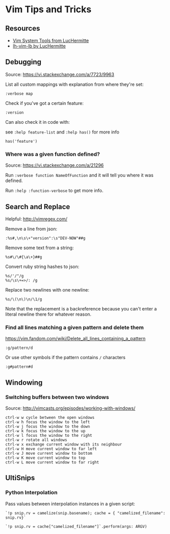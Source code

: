 # Vim Tips and Tricks

## Resources

- [Vim System Tools from LucHermitte](https://github.com/LucHermitte/vim-system-tools)
- [lh-vim-lb by LucHermitte](https://github.com/LucHermitte/lh-vim-lib)


## Debugging

Source: <https://vi.stackexchange.com/a/7723/9963>

List all custom mappings with explanation from where they're set:

```
:verbose map
```

Check if you've got a certain feature:

```
:version
```

Can also check it in code with:

see `:help feature-list` and `:help has()` for more info

```
has('feature')
```

### Where was a given function defined?

Source: https://vi.stackexchange.com/a/21296

Run `:verbose function NameOfFunction` and it will tell you where it was defined.

Run `:help :function-verbose` to get more info.

## Search and Replace

Helpful: <http://vimregex.com/>

Remove a line from json:

```
:%s#,\n\s\+"version":\s"DEV-NOW"##g
```

Remove some text from a string:

```
%s#\/\#{\a\+}##g
```

Convert ruby string hashes to json:

```
%s/'/"/g
%s/\s\+=>/: /g
```

Replace two newlines with one newline:

```
%s/\(\n\)\n/\1/g
```

Note that the replacement is a backreference because you can't enter a literal newline there for whatever reason.

### Find all lines matching a given pattern and delete them

<https://vim.fandom.com/wiki/Delete_all_lines_containing_a_pattern>

```
:g/pattern/d
```

Or use other symbols if the pattern contains `/` characters
```
:g#pattern#d
```

## Windowing

### Switching buffers between two windows

Source: <http://vimcasts.org/episodes/working-with-windows/>

```
ctrl-w w cycle between the open windows
ctrl-w h focus the window to the left
ctrl-w j focus the window to the down
ctrl-w k focus the window to the up
ctrl-w l focus the window to the right
ctrl-w r rotate all windows
ctrl-w x exchange current window with its neighbour
ctrl-w H move current window to far left
ctrl-w J move current window to bottom
ctrl-w K move current window to top
ctrl-w L move current window to far right
```

## UltiSnips

### Python Interpolation

Pass values between interpolation instances in a given script:

```
`!p snip.rv = camelize(snip.basename); cache = { "camelized_filename": snip.rv}`

`!p snip.rv = cache["camelized_filename"]`.perform(args: ARGV)

```
